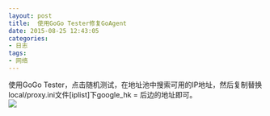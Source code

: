 ```yaml
---
layout: post
title: 	使用GoGo Tester修复GoAgent
date: 2015-08-25 12:43:05
categories:
- 日志
tags:
- 网络
---
```


使用GoGo Tester，点击随机测试，在地址池中搜索可用的IP地址，然后复制替换local/proxy.ini文件[iplist]下google_hk = 后边的地址即可。    
![](https://github.com/bh3nvn/bh3nvn.github.io/raw/master/image/2015-08-25-01.jpg)
